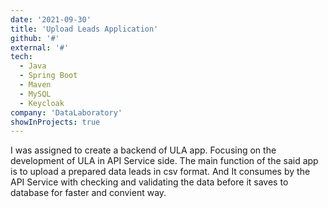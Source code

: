 ```yaml
---
date: '2021-09-30'
title: 'Upload Leads Application'
github: '#'
external: '#'
tech:
  - Java
  - Spring Boot
  - Maven
  - MySQL
  - Keycloak
company: 'DataLaboratory'
showInProjects: true
---
```


I was assigned to create a backend of ULA app. Focusing on the development of ULA in API Service side. The main function of the said app is to upload a prepared data leads in csv format. And It consumes by the API Service with checking and validating the data before it saves to database for faster and convient way. 
